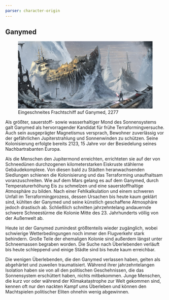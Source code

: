 ```yaml
---
parser: character-origin
---
```


## Ganymed

<figure><img src="/books/basic-rules/appendix-character-origin/ganymede/ganymede.png" alt="TODO"><figcaption>Eingeschneites Frachtschiff auf Ganymed, 2277</figcaption></figure>

Als größter, sauerstoff- sowie wasserhaltiger Mond des Sonnensystems galt Ganymed als hervorragender Kandidat für frühe Terraformingversuche. Auch sein ausgeprägter Magnetismus versprach, Bewohner zuverlässig vor der gefährlichen Jupiterstrahlung und Sonnenwinden zu schützen. Seine Kolonisierung erfolgte bereits 2123, 15 Jahre vor der Besiedelung seines Nachbartrabanten Europa.

Als die Menschen den Jupitermond erreichten, errichteten sie auf der von Schneedünen durchzogenen kilometerstarken Eiskruste stählerne Gebäudekomplexe. Von diesen bald zu Städten heranwachsenden Siedlungen schienen die Kolonisierung und das Terraforming unaufhaltsam voranzuschreiten. Wie auf dem Mars gelang es auf dem Ganymed, durch Temperaturerhöhung Eis zu schmelzen und eine sauerstoffhaltige Atmosphäre zu bilden. Nach einer Fehlkalkulation und einem schweren Unfall im Terraformingprozess, dessen Ursachen bis heute kaum geklärt sind, kühlten der Ganymed und seine künstlich geschaffene Atmosphäre jedoch drastisch ab. Schließlich schnitten jahrzehntelang andauernde schwere Schneestürme die Kolonie Mitte des 23. Jahrhunderts völlig von der Außenwelt ab.

Heute ist der Ganymed zumindest größtenteils wieder zugänglich, wobei schwierige Wetterbedingungen noch immer den Flugverkehr stark behindern. Große Teile der ehemaligen Kolonie sind außerdem längst unter Schneemassen begraben worden. Die Suche nach Überlebenden verläuft bis heute schleppend und einige Städte sind bis heute kaum erreichbar.

Die wenigen Überlebenden, die den Ganymed verlassen haben, gelten als abgehärtet und zuweilen traumatisiert. Während ihrer jahrzehntelangen Isolation haben sie von all den politischen Geschehnissen, die das Sonnensystem erschüttert haben, nichts mitbekommen. Junge Menschen, die kurz vor oder während der Klimakatastrophe zur Welt gekommen sind, kennen oft nur den nackten Kampf ums Überleben und können den Machtspielen politischer Eliten ohnehin wenig abgewinnen.
